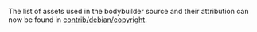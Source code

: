 The list of assets used in the bodybuilder source and their attribution can now be found in [contrib/debian/copyright](../contrib/debian/copyright).
